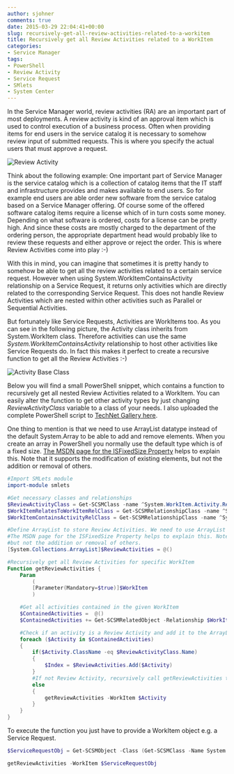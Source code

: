 ```yaml
---
author: sjohner
comments: true
date: 2015-03-29 22:04:41+00:00
slug: recursively-get-all-review-activities-related-to-a-workitem
title: Recursively get all Review Activities related to a WorkItem
categories:
- Service Manager
tags:
- PowerShell
- Review Activity
- Service Request
- SMlets
- System Center
---
```


In the Service Manager world, review activities (RA) are an important part of most deployments. A review activity is kind of an approval item which is used to control execution of a business process. Often when providing items for end users in the service catalog it is necessary to somehow review input of submitted requests. This is where you specify the actual users that must approve a request.

![Review Activity](/images/reviewactivity.png)

Think about the following example: One important part of Service Manager is the service catalog which is a collection of catalog items that the IT staff and infrastructure provides and makes available to end users. So for example end users are able order new software from the service catalog based on a Service Manager offering. Of course some of the offered software catalog items require a license which of in turn costs some money. Depending on what software is ordered, costs for a license can be pretty high. And since these costs are mostly charged to the department of the ordering person, the appropriate department head would probably like to review these requests and either approve or reject the order. This is where Review Activities come into play :-)

With this in mind, you can imagine that sometimes it is pretty handy to somehow be able to get all the review activities related to a certain service request. However when using System.WorkItemContainsActivity relationship on a Service Request, it returns only activities which are directly related to the corresponding Service Request. This does not handle Review Activities which are nested within other activities such as Parallel or Sequential Activities.

But fortunately like Service Requests, Activities are WorkItems too. As you can see in the following picture, the Activity class inherits from System.WorkItem class. Therefore activities can use the same _System.WorkItemContainsActivity_ relationship to host other activities like Service Requests do. In fact this makes it perfect to create a recursive function to get all the Review Activities :-)

![Activity Base Class](/images/activitybaseclass.png?w=604)

Below you will find a small PowerShell snippet, which contains a function to recursively get all nested Review Activities related to a WorkItem. You can easily alter the function to get other activity types by just changing _ReviewActivityClass_ variable to a class of your needs. I also uploaded the complete PowerShell script to [TechNet Gallery here](http://gallery.technet.microsoft.com/Service-Manager-Get-f829b2bb).

One thing to mention is that we need to use ArrayList datatype instead of the default System.Array to be able to add and remove elements. When you create an array in PowerShell you normally use the default type which is of a fixed size. [The MSDN page for the ISFixedSize Property](http://msdn.microsoft.com/en-us/library/system.array.isfixedsize(v=vs.110).aspx) helps to explain this. Note that it supports the modification of existing elements, but not the addition or removal of others.

```powershell
#Import SMLets module
import-module smlets

#Get necessary classes and relationships
$ReviewActivityClass = Get-SCSMClass -name ^System.WorkItem.Activity.ReviewActivity$
$WorkItemRelatesToWorkItemRelClass = Get-SCSMRelationshipClass -name ^System.WorkItemRelatesToWorkItem$
$WorkItemContainsActivityRelClass = Get-SCSMRelationshipClass -name ^System.WorkItemContainsActivity$

#Define ArrayList to store Review Activities. We need to use ArrayList instead of System.Array to be able to add and remove elements.
#The MSDN page for the ISFixedSize Property helps to explain this. Note that it supports the modification of existing elements,
#but not the addition or removal of others.
[System.Collections.ArrayList]$ReviewActivities = @()

#Recursively get all Review Activities for specific WorkItem
Function getReviewActivities {
    Param
        (
        [Parameter(Mandatory=$true)]$WorkItem
        ) 

	#Get all activities contained in the given WorkItem
	$ContainedActivities =  @()
	$ContainedActivities += Get-SCSMRelatedObject -Relationship $WorkItemContainsActivityRelClass -SMObject $WorkItem

	#Check if an activity is a Review Activity and add it to the ArrayList
	foreach ($Activity in $ContainedActivities)
	{
		if($Activity.ClassName -eq $ReviewActivityClass.Name)
		{
			$Index = $ReviewActivities.Add($Activity)
		}
		#If not Review Activity, recursively call getReviewActivities to get RAs in nested Activities
		else
		{
			getReviewActivities -WorkItem $Activity
		}
	}
}
```

To execute the function you just have to provide a WorkItem object e.g. a Service Request.

```powershell
$ServiceRequestObj = Get-SCSMObject -Class (Get-SCSMClass -Name System.Workitem.ServiceRequest$) -Filter "Id -eq SR12345"

getReviewActivities -WorkItem $ServiceRequestObj
```